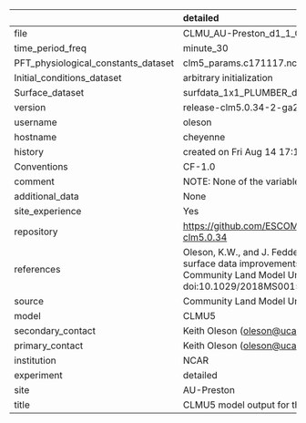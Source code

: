 |                                     | detailed                                                                                                                                                                                |
|:------------------------------------|:----------------------------------------------------------------------------------------------------------------------------------------------------------------------------------------|
| file                                | CLMU_AU-Preston_d1_1_CLMU5_AU-Preston_detailed_v1.nc                                                                                                                                    |
| time_period_freq                    | minute_30                                                                                                                                                                               |
| PFT_physiological_constants_dataset | clm5_params.c171117.nc                                                                                                                                                                  |
| Initial_conditions_dataset          | arbitrary initialization                                                                                                                                                                |
| Surface_dataset                     | surfdata_1x1_PLUMBER_detailed_TEST4_simyr2000_c200722.nc                                                                                                                                |
| version                             | release-clm5.0.34-2-ga2989b04                                                                                                                                                           |
| username                            | oleson                                                                                                                                                                                  |
| hostname                            | cheyenne                                                                                                                                                                                |
| history                             | created on Fri Aug 14 17:15:15 MDT 2020                                                                                                                                                 |
| Conventions                         | CF-1.0                                                                                                                                                                                  |
| comment                             | NOTE: None of the variables are weighted by land fraction!                                                                                                                              |
| additional_data                     | None                                                                                                                                                                                    |
| site_experience                     | Yes                                                                                                                                                                                     |
| repository                          | https://github.com/ESCOMP/CTSM/releases/tag/release-clm5.0.34                                                                                                                           |
| references                          | Oleson, K.W., and J. Feddema, 2019: Parameterization and surface data improvements and new capabilities for the Community Land Model Urban (CLMU), JAMES, 11, doi:10.1029/2018MS001586. |
| source                              | Community Land Model Urban version 5 - release-clm5.0.34                                                                                                                                |
| model                               | CLMU5                                                                                                                                                                                   |
| secondary_contact                   | Keith Oleson (oleson@ucar.edu)                                                                                                                                                          |
| primary_contact                     | Keith Oleson (oleson@ucar.edu)                                                                                                                                                          |
| institution                         | NCAR                                                                                                                                                                                    |
| experiment                          | detailed                                                                                                                                                                                |
| site                                | AU-Preston                                                                                                                                                                              |
| title                               | CLMU5 model output for the Urban-PLUMBER project                                                                                                                                        |
